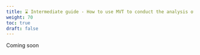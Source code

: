 ```yaml
---
title: ⌛ Intermediate guide - How to use MVT to conduct the analysis of a mobile device and its backup image
weight: 70
toc: true
draft: false
---
```


Coming soon